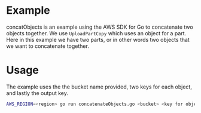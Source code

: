 # Example

concatObjects is an example using the AWS SDK for Go to concatenate two objects together.
We use `UploadPartCopy` which uses an object for a part. Here in this example we have two parts, or in other words
two objects that we want to concatenate together.


# Usage

The example uses the the bucket name provided, two keys for each object, and lastly the output key.

```sh
AWS_REGION=<region> go run concatenateObjects.go <bucket> <key for object 1> <key for object 2> <key for output>
```
